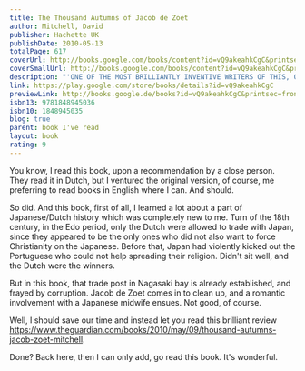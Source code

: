 ```yaml
---  
title: The Thousand Autumns of Jacob de Zoet  
author: Mitchell, David  
publisher: Hachette UK  
publishDate: 2010-05-13  
totalPage: 617  
coverUrl: http://books.google.com/books/content?id=vQ9akeahkCgC&printsec=frontcover&img=1&zoom=1&edge=curl&source=gbs_api  
coverSmallUrl: http://books.google.com/books/content?id=vQ9akeahkCgC&printsec=frontcover&img=1&zoom=5&edge=curl&source=gbs_api  
description: "'ONE OF THE MOST BRILLIANTLY INVENTIVE WRITERS OF THIS, OR ANY, COUNTRY' INDEPENDENT Shortlisted for the James Tait Black Memorial and Commonwealth Writers' Prizes 'Thrillingly suspenseful' SUNDAY TIMES 'Stunning' INDEPENDENT ON SUNDAY 'Brilliant' THE TIMES 'Entirely original' OBSERVER 'A classic' WASHINGTON POST The Sunday Times Number One bestseller from the author of Cloud Atlas and Utopia Avenue In your hands is a place like no other: a tiny, man-made island in the bay of Nagasaki, for two hundred years the sole gateway between Japan and the West. Here, in the dying days of the eighteenth century, a young Dutch clerk arrives to make his fortune. Instead he loses his heart. Step onto the streets of Dejima and mingle with scheming traders, spies, interpreters, servants and concubines as two cultures converge. In a tale of integrity and corruption, passion and power, the key is control - of riches and minds, and over death itself. PRAISE FOR DAVID MITCHELL 'A thrilling and gifted writer' FINANCIAL TIMES 'Dizzyingly, dazzlingly good' DAILY MAIL 'Mitchell is, clearly, a genius' NEW YORK TIMES BOOK REVIEW 'An author of extraordinary ambition and skill' INDEPENDENT ON SUNDAY 'A superb storyteller' THE NEW YORKER"  
link: https://play.google.com/store/books/details?id=vQ9akeahkCgC  
previewLink: http://books.google.de/books?id=vQ9akeahkCgC&printsec=frontcover&dq=jacob+de+zoet&hl=&as_pt=BOOKS&cd=2&source=gbs_api  
isbn13: 9781848945036  
isbn10: 1848945035  
blog: true  
parent: book I've read  
layout: book  
rating: 9  
---  
```

  
You know, I read this book, upon a recommendation by a close person.  They read it in Dutch, but I ventured the original version, of course, me preferring to read books in English where I can.  And should.  
  
So did.  And this book, first of all, I learned a lot about a part of Japanese/Dutch history which was completely new to me.  Turn of the 18th century, in the Edo period, only the Dutch were allowed to trade with Japan, since they appeared to be the only ones who did not also want to force Christianity on the Japanese.  Before that, Japan had violently kicked out the Portuguese who could not help spreading their religion.  Didn't sit well, and the Dutch were the winners.  
  
But in this book, that trade post in Nagasaki bay is already established, and frayed by corruption.  Jacob de Zoet comes in to clean up, and a romantic involvement with a Japanese midwife ensues.  Not good, of course.  
  
Well, I should save our time and instead let you read this brilliant review https://www.theguardian.com/books/2010/may/09/thousand-autumns-jacob-zoet-mitchell.    
  
Done?  Back here, then I can only add, go read this book.  It's wonderful.